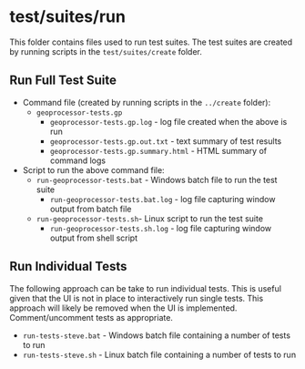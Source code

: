 # test/suites/run #

This folder contains files used to run test suites.
The test suites are created by running scripts in the `test/suites/create` folder.

## Run Full Test Suite ##

* Command file (created by running scripts in the `../create` folder):
	+ `geoprocessor-tests.gp`
		- `geoprocessor-tests.gp.log` - log file created when the above is run
		- `geoprocessor-tests.gp.out.txt` - text summary of test results
		- `geoprocessor-tests.gp.summary.html` - HTML summary of command logs
* Script to run the above command file:
	* `run-geoprocessor-tests.bat` - Windows batch file to run the test suite
		- `run-geoprocessor-tests.bat.log` - log file capturing window output from batch file
	* `run-geoprocessor-tests.sh`- Linux script to run the test suite
		- `run-geoprocessor-tests.sh.log` - log file capturing window output from shell script

## Run Individual Tests ##

The following approach can be take to run individual tests.
This is useful given that the UI is not in place to interactively run single tests.
This approach will likely be removed when the UI is implemented.
Comment/uncomment tests as appropriate.

* `run-tests-steve.bat` - Windows batch file containing a number of tests to run
* `run-tests-steve.sh` - Linux batch file containing a number of tests to run
